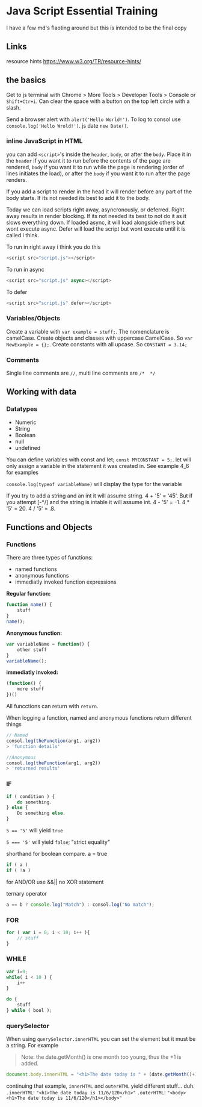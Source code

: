 # Java Script Essential Training

I have a few md's flaoting around but this is intended to be the final copy

## Links

resource hints
https://www.w3.org/TR/resource-hints/

## the basics

Get to js terminal with Chrome > More Tools > Developer Tools > Console or `Shift+Ctr+i`. 
Can clear the space with a button on the top left circle with a slash. 

Send a browser alert with `alert('Hello World!')`. 
To log to consol use `console.log('Hello Wrold!')`. 
js date `new Date()`. 

### inline JavaScript in HTML

you can add `<script>`'s inside the `header`, `body`, or after the `body`. 
Place it in the `header` if you want it to run before the contents of the page are rendered, 
`body` if you want it to run while the page is rendering (order of lines initiates the load), 
or after the `body` if you want it to run after the page renders. 

If you add a script to render in the head it will render before any part of the body starts. 
If its not needed its best to add it to the body. 

Today we can load scripts right away, asyncronously, or deferred. 
Right away results in render blocking. 
If its not needed its best to not do it as it slows everything down. 
If loaded async, it will load alongside others but wont execute async. 
Defer will load the script but wont execute until it is called i think. 

To run in right away i think you do this 
```javascript
<script src="script.js"></script>
```

To run in async 
```javascript
<script src="script.js" async></script>
```

To defer
```javascript
<script src="script.js" defer></script>
```

### Variables/Objects

Create a variable with `var example = stuff;`. 
The nomenclature is camelCase. 
Create objects and classes with uppercase CamelCase. 
So `var NewExample = {};`. 
Create constants with all upcase. 
So `CONSTANT = 3.14;`

### Comments

Single line comments are `//`, multi line comments are `/*  */`

## Working with data

### Datatypes

- Numeric
- String
- Boolean
- null
- undefined

You can define variables with const and let; `const MYCONSTANT = 5;`. 
let will only assign a variable in the statement it was created in. 
See example 4_6 for examples

`console.log(typeof variableName)` will display the type for the variable

If you try to add a string and an int it will assume string. 
4 + '5' = '45'. 
But if you attempt [-*/] and the string is intable it will assume int. 
4 - '5' = -1. 
4 * '5' = 20. 
4 / '5' = .8. 

## Functions and Objects

### Functions

There are three types of functions:
- named functions
- anonymous functions
- immediatly invoked function expressions

**Regular function:**
```javascript
function name() {
    stuff
}
name();
```

**Anonymous function:**
```javascript
var variableName = function() {
    other stuff
}
variableName();
```

**immediatly invoked:**
```javascript
(function() {
    more stuff
})()
```

All funcctions can return with `return`. 

When logging a function, named and anonymous functions return different things
```javascript
// Named
consol.log(theFunction(arg1, arg2))
> 'function details'

//Anonymous
consol.log(theFunction(arg1, arg2))
> 'returned results'
```

### IF

```javascript
if ( condition ) {
    do something.
} else {
    Do something else. 
}
```

`5 == '5'`    will yield `true`

`5 === '5'`   will yield `false`; "strict equality"

shorthand for boolean compare. 
a = true

```javascript
if ( a )
if ( !a )
```

for AND/OR use &&|| no XOR statement

ternary operator
```javascript
a == b ? console.log("Match") : consol.log("No match");
```

### FOR

```javascript
for ( var i = 0; i < 10; i++ ){
    // stuff
}
```

### WHILE

```javascript
var i=0;
while( i < 10 ) {
    i++
}
```

```javascript
do {
    stuff
} while ( bool );
```

### querySelector

When using `querySelector.innerHTML` you can set the element but it must be a string. 
For example 

>Note: the date.getMonth() is one month too young, thus the +1 is added.

```javascript
document.body.innerHTML = "<h1>The date today is " + (date.getMonth()+1) + "/" + date.getDate() + '/' + date.getYear() + "</h1>"
```

continuing that example, `innerHTML` and `outerHTML` yield different stuff... duh. 
`.innerHTML`: `"<h1>The date today is 11/6/120</h1>"`
`.outerHTML`: `"<body><h1>The date today is 11/6/120</h1></body>"`
